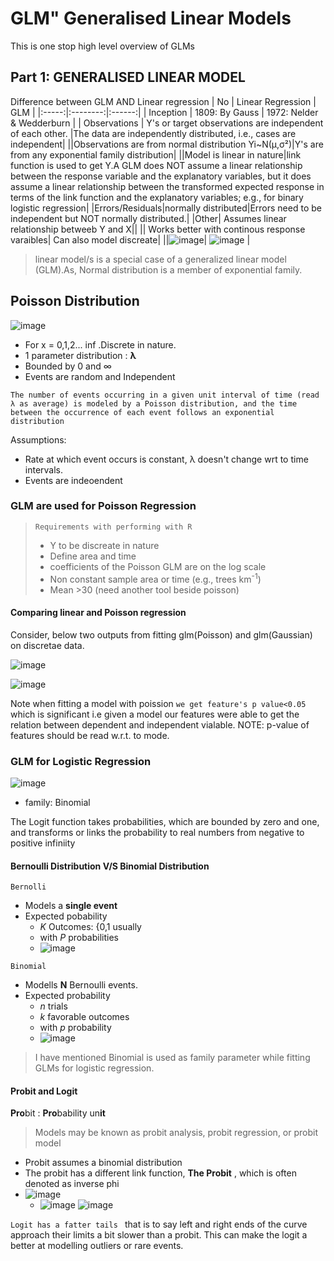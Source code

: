 # GLM" Generalised Linear Models

This is one stop high level overview of GLMs

## Part 1: GENERALISED LINEAR  MODEL

Difference between  GLM AND Linear regression 
| No |  Linear Regression  | GLM |
|:-----:|:--------:|:------:|
| Inception   |  1809: By Gauss  | 1972: Nelder & Wedderburn  |
| Observations   | Y's or target observations are independent of each other. |The data  are independently distributed, i.e., cases are independent|
||Observations are from normal distribution Yi~N(µ,σ²)|Y's are from any exponential family distribution|
||Model is linear in nature|link function is used to get Y.A GLM does NOT assume a linear relationship between the response variable and the explanatory variables, but it does assume a linear relationship between the transformed expected response in terms of the link function and the explanatory variables; e.g., for binary logistic regression|
|Errors/Residuals|normally distributed|Errors need to be independent but NOT normally distributed.|
|Other| Assumes linear relationship betweeb Y and X||
|| Works better with continous response varaibles| Can also model discreate|
||![image](https://user-images.githubusercontent.com/32023419/213543774-67e5fa77-f948-46ab-b840-6af11edff039.png)| ![image](https://user-images.githubusercontent.com/32023419/213536545-d0d014d6-535d-4923-a529-e225d4ba28ed.png) |

> linear model/s is a special case of a generalized linear model (GLM).As, Normal distribution is a member of exponential family.

## Poisson Distribution
![image](https://user-images.githubusercontent.com/32023419/213757298-50bee756-b7b6-460e-a702-9e41dfca379c.png)


* For x = 0,1,2... inf .Discrete in nature.
* 1 parameter distribution : __λ__
* Bounded by 0 and ∞
* Events are random and Independent

`The number of events occurring in a given unit interval of time (read λ as average) is modeled by a Poisson distribution, and the time between the occurrence of each event follows an exponential distribution`

Assumptions:
* Rate at which event occurs is constant, λ doesn't change wrt to time intervals.
* Events are indeoendent 

### GLM are used for Poisson Regression

> `Requirements with performing with R`
> * Y to be discreate in nature
> * Define area and time
> * coefficients of the Poisson GLM are on the log scale
> * Non constant sample area or time (e.g., trees km<sup>-1</sup>)
> * Mean >30 (need another tool beside poisson)

#### Comparing linear and Poisson regression
Consider, below two outputs from fitting glm(Poisson) and glm(Gaussian) on discretae data.

![image](https://user-images.githubusercontent.com/32023419/213831264-0bd40167-5085-47f9-bf51-582ed4515bd5.png)

![image](https://user-images.githubusercontent.com/32023419/213831285-2c934dee-038d-46bc-92be-01d6d2e2c773.png)

Note when fitting a model with poission `we get feature's p value<0.05` which is significant i.e given a model our features were able to get the relation between
dependent and independent vialable. NOTE: p-value of features should be read w.r.t. to mode.

### GLM for Logistic Regression

![image](https://user-images.githubusercontent.com/32023419/213840641-3a1222d6-4c7b-45d3-9f83-fa12513a719b.png)

* family: Binomial

The Logit function takes probabilities, which are bounded by zero and one, and transforms or links the probability to real numbers from negative to positive infiniity 

#### Bernoulli Distribution V/S Binomial Distribution
`Bernolli`
* Models a __single event__
* Expected pobability
  - *K* Outcomes: {0,1 usually
  - with *P* probabilities
  - ![image](https://user-images.githubusercontent.com/32023419/213881749-4a655c0f-144c-4155-8eaf-896836a5ccba.png)

`Binomial`
* Modells __N__ Bernoulli events.
* Expected probability 
  - *n* trials
  - *k* favorable outcomes
  - with *p* probability
  - ![image](https://user-images.githubusercontent.com/32023419/213883341-b6085c16-eb39-4a8d-9275-4ef9b5bfe8d0.png)

> I have mentioned Binomial is used as family parameter while fitting GLMs for logistic regression.


#### Probit and Logit

**Pro**bit : **Pro**bability un**it**
> Models may be known as probit analysis, probit regression, or probit model
* Probit assumes a binomial distribution
* The probit has a different link function, __The Probit__ , which is often denoted as inverse phi
*  ![image](https://user-images.githubusercontent.com/32023419/213884734-e115efec-3555-4c0d-8fe6-10a06c8de044.png)
    - ![image](https://user-images.githubusercontent.com/32023419/213884796-486d3d4a-acaa-44da-b327-9fa711f6deb6.png)
![image](https://user-images.githubusercontent.com/32023419/213885152-36a4380f-56dd-4e6b-8143-3845b2ea0339.png)

`Logit has a fatter tails ` that is to say left and right ends of the curve approach their limits a bit slower than a probit. This can make the logit a better at modelling outliers or rare events.
